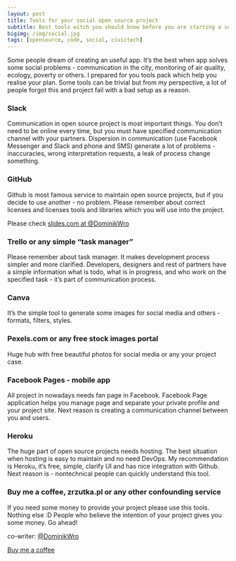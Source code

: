 ```yaml
---
layout: post
title: Tools for your social open source project
subtitle: Best tools witch you should know before you are starting a social open source project.
bigimg: /img/social.jpg
tags: [opensource, code, social, civictech]
---
```


Some people dream of creating an useful app. It’s the best when app solves some social problems - communication in the city, monitoring of air quality, ecology, poverty or others. I prepared for you tools pack which help you realise your plan. Some tools can be trivial but from my perspective, a lot of people forgot this and project fail with a bad setup as a reason.

### Slack
Communication in open source project is most important things. You don’t need to be online every time, but you must have specified communication channel with your partners. Dispersion in communication (use Facebook Messenger and Slack and phone and SMS) generate a lot of problems - inaccuracies, wrong interpretation requests, a leak of process change something.
 
### GitHub
Github is most famous service to maintain open source projects, but if you decide to use another - no problem. Please remember about correct licenses and licenses tools and libraries which you will use into the project. 

Please check [slides.com at @DominikWro](https://slides.com/dominikwronski/foss-license-overview#/)

### Trello or any simple “task manager”
Please remember about task manager. It makes development process simpler and more clarified. Developers, designers and rest of partners have a simple information what is todo, what is in progress, and who work on the specified task - it’s part of communication process.

### Canva
It’s the simple tool to generate some images for social media and others - formats, filters, styles.

### Pexels.com or any free stock images portal
Huge hub with free beautiful photos for social media or any your project case.

### Facebook Pages - mobile app
All project in nowadays needs fan page in Facebook. Facebook Page application helps you manage page and separate your private profile and your project site. Next reason is creating a communication channel between you and users. 

### Heroku
The huge part of open source projects needs hosting. The best situation when hosting is easy to maintain and no need DevOps. My recommendation is Heroku, it’s free, simple, clarify UI and has nice integration with Github. Next reason is - nontechnical people can quickly understand this tool.

### Buy me a coffee, zrzutka.pl or any other confounding service
If you need some money to provide your project please use this tools. Nothing else :D People who believe the intention of your project gives you some money. Go ahead! 

co-writer: [@DominikWro](https://github.com/DominikWro)

[Buy me a coffee](https://www.buymeacoffee.com/rafalgawlik)
